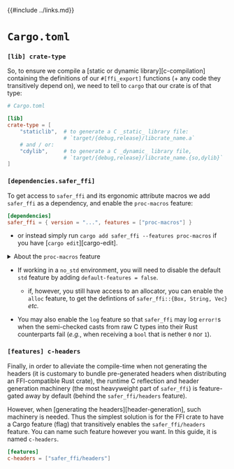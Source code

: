 {{#include ../links.md}}

# `Cargo.toml`

### `[lib] crate-type`

So, to ensure we compile a [static or dynamic library][c-compilation]
containing the definitions of our `#[ffi_export]` functions (+ any code they
transitively depend on), we need to tell to `cargo` that our crate is of that
type:

```toml
# Cargo.toml

[lib]
crate-type = [
    "staticlib",  # to generate a C _static_ library file:
                  # `target/{debug,release}/libcrate_name.a`
    # and / or:
    "cdylib",     # to generate a C _dynamic_ library file,
                  # `target/{debug,release}/libcrate_name.{so,dylib}`
]
```

### `[dependencies.safer_ffi]`

To get access to `safer_ffi` and its ergonomic attribute macros we add `safer_ffi` as
a dependency, and enable the `proc-macros` feature:

```toml
[dependencies]
safer_ffi = { version = "...", features = ["proc-macros"] }
```

  - or instead simply run `cargo add safer_ffi --features proc-macros` if you
    have [`cargo edit`][cargo-edit].

<details><summary>About the <code>proc-macros</code> feature</summary>

although still a WIP, the author of `safer_ffi` is making an important effort
to make the usage of procedural macros be as optional as possible, so
as to allow downstream users to avoid pulling the very heavyweight
`syn + quote` dependencies, by offering alternative basic macros
alternatives (such as `ReprC!` instead of `#[derive_ReprC]`)

</details>

  - If working in a `no_std` environment, you will need to disable the default
    `std` feature by adding `default-features = false`.

      - if, however, you still have access to an allocator, you can enable the
        `alloc` feature, to get the defintions of `safer_ffi::{Box, String, Vec}`
        _etc._

  - You may also enable the `log` feature so that `safer_ffi` may log `error!`s
    when the semi-checked casts from raw C types into their Rust counterparts
    fail (_e.g._, when receiving a `bool` that is nether `0` nor `1`).

### `[features] c-headers`

Finally, in order to alleviate the compile-time when not generating the headers
(it is customary to bundle pre-generated headers when distributing an
FFI-compatible Rust crate), the runtime C reflection and header generation
machinery (the most heavyweight part of `safer_ffi`) is feature-gated away by
default (behind the `safer_ffi/headers` feature).

However, when [generating the headers][header-generation], such machinery is
needed. Thus the simplest solution is for the FFI crate to have a Cargo feature
(flag) that transitively enables the `safer_ffi/headers` feature. You can name such
feature however you want. In this guide, it is named `c-headers`.

```toml
[features]
c-headers = ["safer_ffi/headers"]
```
